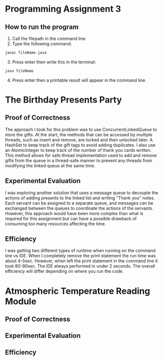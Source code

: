 # Programming Assignment 3
## How to run the program
1. Call the filepath in the command line
2. Type the following command:
```bash
javac fileName.java
```
3. Press enter then write this in the terminal:
```bash
java fileName 
```
4. Press enter then a printable result will appear in the command line.

# The Birthday Presents Party
## Proof of Correctness
The approach I took for this problem was to use ConcurrentLinkedQueue to store the gifts. At the start, the methods that can be accessed by multiple threads, such as insert and remove, are locked and then unlocked later. A HashSet to keep track of the gift tags to avoid adding duplicates. I also use an AtomicInteger to keep track of the number of thank you cards written. This method allows for safe thread implementation used to add and remove gifts from the queue in a thread-safe manner to prevent any threads from modifying the linked queue at the same time. 

## Experimental Evaluation
I was exploring another solution that uses a message queue to decouple the actions of adding presents to the linked list and writing "Thank you" notes. Each servant can be assigned to a separate queue, and messages can be exchanged between the queues to coordinate the actions of the servants. However, this approach would have been more complex than what is required for this assignment but can have a possible drawback of consuming too many resources affecting the time.

## Efficiency
I was getting two different types of runtime when running on the command line vs IDE. When I completely remove the print statement the run time was about 4-5sec. However, when left the print statement in the command line it took 80-90sec. The IDE always performed in under 2 seconds. The overall efficiency will differ depending on where you run the code. 

# Atmospheric Temperature Reading Module
## Proof of Correctness

## Experimental Evaluation


## Efficiency
